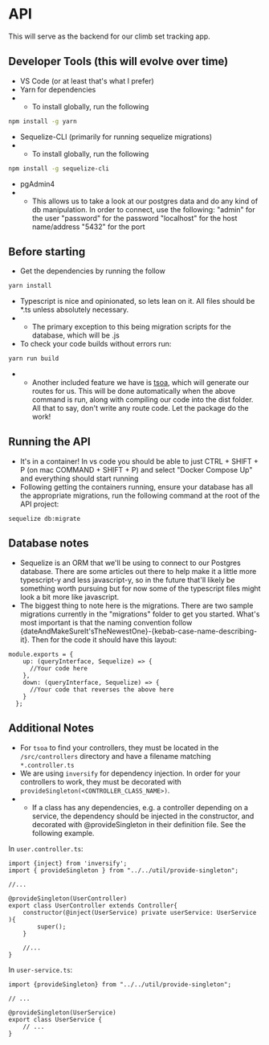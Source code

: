# API

This will serve as the backend for our climb set tracking app.

## Developer Tools (this will evolve over time)
* VS Code (or at least that's what I prefer)
* Yarn for dependencies
* * To install globally, run the following
```bash
npm install -g yarn
```
* Sequelize-CLI (primarily for running sequelize migrations)
* * To install globally, run the following
```bash
npm install -g sequelize-cli
```
* pgAdmin4
* * This allows us to take a look at our postgres data and do any kind of db manipulation. In order to connect, use the following:
    "admin" for the user
    "password" for the password
    "localhost" for the host name/address
    "5432" for the port

## Before starting
* Get the dependencies by running the follow
```bash
yarn install
```
* Typescript is nice and opinionated, so lets lean on it. All files should be *.ts unless absolutely necessary.
* * The primary exception to this being migration scripts for the database, which will be .js
* To check your code builds without errors run:
```bash
yarn run build
```
* * Another included feature we have is [tsoa](https://tsoa-community.github.io/docs/), which will generate our routes for us. This will be done automatically when the above command is run, along with compiling our code into the dist folder. All that to say, don't write any route code. Let the package do the work!

## Running the API
* It's in a container! In vs code you should be able to just CTRL + SHIFT + P (on mac COMMAND + SHIFT + P) and select "Docker Compose Up" and everything should start running
* Following getting the containers running, ensure your database has all the appropriate migrations, run the following command at the root of the API project:
```
sequelize db:migrate
```

## Database notes
* Sequelize is an ORM that we'll be using to connect to our Postgres database. There are some articles out there to help make it a little more typescript-y and less javascript-y, so in the future that'll likely be something worth pursuing but for now some of the typescript files might look a bit more like javascript.
* The biggest thing to note here is the migrations. There are two sample migrations currently in the "migrations" folder to get you started. What's most important is that the naming convention follow {dateAndMakeSureIt'sTheNewestOne}-{kebab-case-name-describing-it}. Then for the code it should have this layout:
```
module.exports = {
    up: (queryInterface, Sequelize) => {
      //Your code here
    },
    down: (queryInterface, Sequelize) => {
      //Your code that reverses the above here
    }
  };
```

## Additional Notes
* For `tsoa` to find your controllers, they must be located in the `/src/controllers` directory and have a filename matching `*.controller.ts`
* We are using `inversify` for dependency injection. In order for your controllers to work, they must be decorated with `provideSingleton(<CONTROLLER_CLASS_NAME>)`.
* * If a class has any dependencies, e.g. a controller depending on a service, the dependency should be injected in the constructor, and decorated with @provideSingleton in their definition file. See the following example.

In `user.controller.ts`:
```
import {inject} from 'inversify';
import { provideSingleton } from "../../util/provide-singleton";

//...

@provideSingleton(UserController)
export class UserController extends Controller{ 
    constructor(@inject(UserService) private userService: UserService ){
        super();
    }

    //... 
}
```

In `user-service.ts`:

```
import {provideSingleton} from "../../util/provide-singleton";

// ...

@provideSingleton(UserService)
export class UserService {
    // ...
}
```
